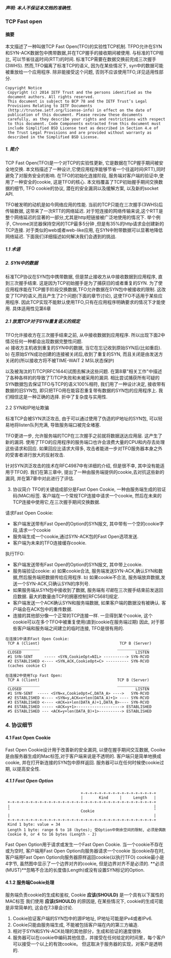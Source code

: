 ##### 声明: 本人不保证本文档的准确性.

### TCP Fast open

#### 摘要

本文描述了一种叫做TCP Fast Open(TFO)的实验性TCP机制. TFPO允许在SYN和SYN-ACK数据包中携带数据,并在TCP握手的接收期间被使用. 与标准的TCP相比, 可以节省往返时间(RTT)的时间.
标准TCP需要在数据交换前完成三次握手(3WHS). 然而,TFO偏离了标准TCP的语义, 因为在某些情况下, syn中的数据可能被重放给一个应用程序. 除非能接受这个问题, 否则不应该使用TFO,详见适用性部分.

```
Copyright Notice
 Copyright (c) 2014 IETF Trust and the persons identified as the
 document authors. All rights reserved.
 This document is subject to BCP 78 and the IETF Trust’s Legal
 Provisions Relating to IETF Documents
 (http://trustee.ietf.org/license-info) in effect on the date of
 publication of this document. Please review these documents
 carefully, as they describe your rights and restrictions with respect
 to this document. Code Components extracted from this document must
 include Simplified BSD License text as described in Section 4.e of
 the Trust Legal Provisions and are provided without warranty as
 described in the Simplified BSD License.
```

##### 1. 简介

TCP Fast Open(TFO)是一个对TCP的实验性更新, 它是数据在TCP握手期间被安全地交换. 本文档描述了一种设计,它使应用程序能够节省一个往返时间(RTT),同时避免了对服务安全的影响. 在TFO的初始化连接阶段,
服务端对客户端的验证中,使用了一种安全的cookie, 这是TFO的核心. 本文档覆盖了TCP初始握手期间交换数据的细节, TFO cookie的协议, 潜在的安全漏洞以及缓解方案, 以及新的socket API.

TFO被发明的动机是如今网络应用的性能. 当前的TCP只能在三次握手(3WHS)后传输数据, 这带来了一次RTT的网络延迟. 对于短连接的网络传输来说,这个RTT是整个网络延迟的显著的一部分,尤其是http短链接被广泛地使用的情况下.
举个例子, Chrome浏览器保持空闲的TCP最多5分钟 ,但是有35%的http请求会创建新的TCP连接. 对于类似的web或者web-like应用, 在SYN中附带数据可以显著地降低网络延迟. 下面我们详细描述如何解决我们会遇到的挑战.

##### 1.1 术语

##### 2. SYN中的数据

标准TCP协议在SYN包中携带数据, 但是禁止接收方从中接收数据到应用程序, 直到三次握手结束. 这是因为TCP初始握手是为了捕获旧的或者重复的SYN. 为了使应用程序能在TCP握手阶段交换数据,TFO允许数据在SYN包中被接收的限制.
这改变了TCP的语义,而且产生了2个问题(下面的章节讨论), 这使TFO不适用于某些应用程序. 因此TCP实现不能默认使用TFO,只有在应用程序明确要求的情况下才能使用. 具体适用性见第6章

##### 2.1 放宽TCP对于SYN重复语义的规定

TFO允许接收方在三次握手结束之前, 从中接收数据到应用程序. 所以出现下面2中情况任何一种都会出现数据完整性问题.   
a) 接收方主机收到重复的SYN中的数据, 当它在忘记收到原始SYN后(比如重启).   
b) 在原始SYN成功创建的连接被关闭后,收到了重复的SYN, 而且关闭是由发送方关闭的(所以接收方将不被TIME-WAIT 2 MSL状态保护)

以及被淘汰的T/TCP[RFC1644]试图去解决这些问题. 在第8章"相关工作"中描述了各种各样的的导致了T/TCP失败和未被采用的漏洞. 相比尝试捕获所有可疑的SYN数据包去保证TFO与TCP的语义100%相符, 我们用了一种设计决定,
接收带有数据的旧SYN包, 即只把TFO用在能容忍重复带有数据的SYN包的应用程序上. 我们相信这是一种正确的选择. 折中了复杂度与实用性.

2.2 SYN和IP地址欺骗

标准TCP会被SYN洪泛攻击, 由于可以通过使用了伪造的IP地址的SYN包, 可以轻易地将listen队列充满, 导致服务端口被完全堵塞.

TFO更进一步, 允许服务端的TCP在三次握手之前就将数据送达应用层. 这产生了新的漏洞. 使用了TFO的应用程序的服务端口也许会浪费大量的CPU和内存去处理这些请求和回应. 如果回应比请求大得多,
攻击者能进一步对TFO服务器本身之外的受害者进行放大的反射攻击.

针对SYN洪泛攻击的技术在RFC4987中有详细的介绍, 但是很不幸, 其中没有能适用于TFO的. 我们在第三章中, 提出了一种由服务端提供的cookie,去对抗这些新的漏洞, 并在第7章中对此进行了评估.

3. 协议简介 TFO的关键组成部分是Fast Open Cookie, 一种由服务端生成的验证码(MAC)标签. 客户端在一个常规TCP连接中请求一个cookie, 然后在未来的TCP连接中使用它,在三次握手期间交换数据.

请求Fast Open Cookie:

- 客户端发送带有Fast Open的Option的SYN报文, 其中带有一个空的cookie字段,请求一个cookie
- 服务端生成一个cookie,通过SYN-ACK包的Fast Open选项发送.
- 客户端为未来的TFO连接缓存cookie.

执行TFO:

- 客户端发送带有Fast Open的Option的SYN报文, 其中带上cookie.
- 服务端验证cookie:
  a) 如果cookie合法, 服务端发送SYN-ACK,确认SYN和数据,然后服务端把数据传给应用程序. b) 如果cookie不合法, 服务端放弃数据,发送一个SYN-ACK,只确认SYN的序列号.
- 如果服务端从SYN包中接收到了数据, 服务端有*可能*在三次握手结束前发送回应数据. 最大的数量由TCP的拥塞控制[RFC5681]规定.
- 客户端发送一个ACK确认SYN和服务端数据, 如果客户端的数据没有被确认. 客户端会在ACK包中的重传数据.
- 连接的其他部分像一个正常的TCP连接一样. 一旦得到某个cookie, 这个cookie可以在多个TFO中被重复使用(直到cookie在服务端过期)
  因此, 对于那些客户端和服务端之间建立的临时连接, TFO是很有用的.

```
在连接1中请求Fast Open Cookie:
 TCP A (Client)                                   TCP B (Server)
 ______________                                  ______________
 CLOSED                                                  LISTEN
 #1 SYN-SENT     ----- <SYN,CookieOpt=NIL> ----------> SYN-RCVD
 #2 ESTABLISHED <---- <SYN,ACK,CookieOpt=C> ---------- SYN-RCVD
 (caches cookie C)

在连接2中使用Tcp Fast Open:
 TCP A (Client)                                  TCP B (Server)
 ______________                                  ______________
 CLOSED                                                  LISTEN
 #1 SYN-SENT  ----- <SYN=x,CookieOpt=C,DATA_A> ---->   SYN-RCVD
 #2 ESTABLISHED <---- <SYN=y,ACK=x+len(DATA_A)+1> ---- SYN-RCVD
 #3 ESTABLISHED <---- <ACK=x+len(DATA_A)+1,DATA_B>---- SYN-RCVD
 #4 ESTABLISHED ----- <ACK=y+1>--------------------> ESTABLISHED
 #5 ESTABLISHED --- <ACK=y+len(DATA_B)+1>----------> ESTABLISHED
```

### 4. 协议细节

#### 4.1 Fast Open Cookie

Fast Open Cookie设计用于改善新的安全漏洞, 以便在握手期间交互数据, Cooike是由服务器生成的Mac标签,对于客户端来说是不透明的. 客户端只是简单地换成cookie, 并在打开新连接的SYN包中原样返回.
服务器可以在任何时候使cookie过期, 以提高安全性.

##### 4.1.1 Fast Open Option

```
                                 +-+-+-+-+-+-+-+-+-+-+-+-+-+-+-+-+
                                 |       Kind     |     Length   |
 +-+-+-+-+-+-+-+-+-+-+-+-+-+-+-+-+-+-+-+-+-+-+-+-+-+-+-+-+-+-+-+-+
 |                                                               |
 ˜                               Cookie                          ˜
 |                                                               |
 +-+-+-+-+-+-+-+-+-+-+-+-+-+-+-+-+-+-+-+-+-+-+-+-+-+-+-+-+-+-+-+-+
 Kind 1 byte: value = 34
 Length 1 byte: range 6 to 18 (bytes); 受Option中剩余空间的限制, 必须是偶数
 Cookie 0, or 4 to 16 bytes (Length - 2)
```

Fast Open Option用于请求或发生一个Fast Open Cookie. 当一个cookie不存在或为空时, 客户端用Fast Open Option向服务器请求一个cookie 当cookie存在时, 客户端用Fast
Open Option向服务器原样返回cookie(以执行TFO)
cookie最小是4字节, 虽然图中显示了一个边界对齐的cookie, 但是边界对齐不是必须的.
**必须(MUST)**忽略不合法的长度值(Length)或没有设置SYN标记的Option.

#### 4.1.2 服务端Cookie处理

服务端负责cookie的生成和鉴权, Cookie **应该(SHOULD)** 是一个具有以下属性的MAC标签
我们使用 **应该(SHOULD)** 的原因是, 在某些情况下, cookie的生成可能是非常简单的, 这会在7.3章会讨论.

1. Cookie验证客户端的SYN包中的源IP地址, IP地址可能是IPv4或者IPv6. 
2. Cookie只能由服务端生成, 不能被包括客户端在内的第三方编造. 
3. 相对于SYN和SYN-ACK处理的其他部分，生成和验证的速度很快.
4. 服务器可以在cookie中编码其他信息，并接受在任何给定的时间里，每个客户可以接受一个以上的有效cookie。 但这取决于服务器的实现，对客户是透明的.
